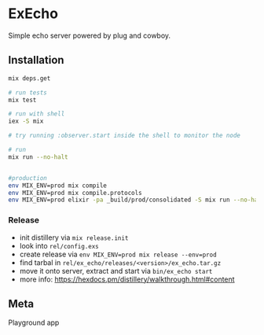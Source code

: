 # ExEcho

Simple echo server powered by plug and cowboy.

## Installation

```sh
mix deps.get

# run tests
mix test

# run with shell
iex -S mix

# try running :observer.start inside the shell to monitor the node

# run
mix run --no-halt


#production
env MIX_ENV=prod mix compile
env MIX_ENV=prod mix compile.protocols
env MIX_ENV=prod elixir -pa _build/prod/consolidated -S mix run --no-halt
```

### Release

- init distillery via `mix release.init`
- look into `rel/config.exs`
- create release via `env MIX_ENV=prod mix release --env=prod`
- find tarbal in `rel/ex_echo/releases/<version>/ex_echo.tar.gz`
- move it onto server, extract and start via `bin/ex_echo start`
- more info: https://hexdocs.pm/distillery/walkthrough.html#content

## Meta

Playground app
